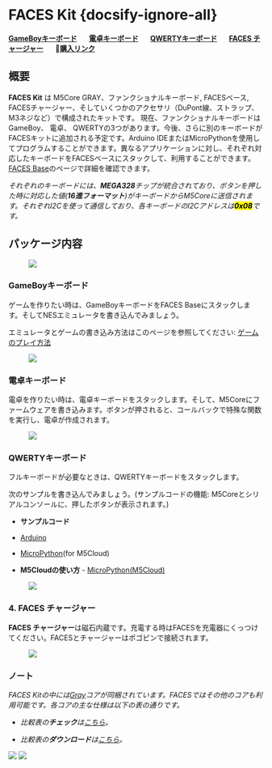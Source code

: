 # FACES Kit {docsify-ignore-all}

**[GameBoyキーボード](#GameBoyキーボード)**&nbsp;&nbsp;&nbsp;&nbsp;&nbsp;&nbsp;**[電卓キーボード](#電卓キーボード)**&nbsp;&nbsp;&nbsp;&nbsp;&nbsp;&nbsp;**[QWERTYキーボード](#QWERTYキーボード)**&nbsp;&nbsp;&nbsp;&nbsp;&nbsp;&nbsp;**[FACES チャージャー](#FACES-チャージャー)**&nbsp;&nbsp;&nbsp;&nbsp;&nbsp;&nbsp;🛒**[購入リンク](https://www.aliexpress.com/item/M5Stack-NEW-Offer-ESP32-Open-Source-Faces-Pocket-Computer-with-Keyboard-Gameboy-Calculator-for-Micropython-Arduino/32843973578.html)**

## 概要

**FACES Kit** は M5Core GRAY、ファンクショナルキーボード, FACESベース, FACESチャージャー、そしていくつかのアクセサリ（DuPont線、ストラップ、M3ネジなど）で構成されたキットです。 現在、ファンクショナルキーボードはGameBoy、 電卓、 QWERTYの3つがあります。今後、さらに別のキーボードがFACESキットに追加される予定です。Arduino IDEまたはMicroPythonを使用してプログラムすることができます。異なるアプリケーションに対し、それぞれ対応したキーボードをFACESベースにスタックして、利用することができます。[FACES Base](ja/base/face_base)のページで詳細を確認できます。

*それぞれのキーボードには、**MEGA328**チップが統合されており、ボタンを押した時に対応した値(**16進フォーマット**)がキーボードからM5Coreに送信されます。それぞれI2Cを使って通信しており、各キーボードのI2Cアドレスは<mark>**0x08**</mark>です。*

## パッケージ内容

<figure>
    <img src="assets/img/product_pics/core/faces_kit/faces_kit.png">
</figure>

### GameBoyキーボード

ゲームを作りたい時は、GameBoyキーボードをFACES Baseにスタックします。そしてNESエミュレータを書き込んでみましょう。

エミュレータとゲームの書き込み方法はこのページを参照してください: [ゲームのプレイ方法](ja/quick_start/faces/gameboy_burn_a_nes_game)

<figure>
    <img src="assets/img/product_pics/core/faces_kit/gameboy_01.png">
</figure>

### 電卓キーボード

電卓を作りたい時は、電卓キーボードをスタックします。そして、M5Coreにファームウェアを書き込みます。ボタンが押されると、コールバックで特殊な関数を実行し、電卓が作成されます。

<figure>
    <img src="assets/img/product_pics/core/faces_kit/calculator.png">
</figure>

### QWERTYキーボード

フルキーボードが必要なときは、QWERTYキーボードをスタックします。

次のサンプルを書き込んでみましょう。(サンプルコードの機能: M5Coreとシリアルコンソールに、押したボタンが表示されます。)

- **サンプルコード**
 - [Arduino](https://github.com/m5stack/M5Stack/tree/master/examples/Modules/FACES)
 - [MicroPython](https://github.com/m5stack/M5Cloud/tree/master/examples/FACES)(for M5Cloud)

- **M5Cloudの使い方** - [MicroPython(M5Cloud)](ja/quick_start/m5core/m5stack_core_get_started_MicroPython_m5cloud)

<figure>
    <img src="assets/img/product_pics/core/faces_kit/qwerty.png">
</figure>

### 4. FACES チャージャー

**FACES チャージャー**は磁石内蔵です。充電する時はFACESを充電器にくっつけてください。FACESとチャージャーはポゴピンで接続されます。

<figure>
    <img src="assets/img/product_pics/core/faces_kit/charger.png">
</figure>

### ノート

*FACES Kitの中には[Gray](ja/core/gray)コアが同梱されています。FACESではその他のコアも利用可能です。各コアの主な仕様は以下の表の通りです。*

- *比較表の**チェック**は[こちら](https://github.com/m5stack/M5-Schematic/blob/master/Core/hardware_difference_between_cores_zh_CN.md)。*

- *比較表の**ダウンロード**は[こちら](https://github.com/m5stack/M5-Schematic/blob/master/Core/M5%20Core%20Detailed%20Comparison.xlsx)。*

<img src="http://m5-docs.oss-cn-shenzhen.aliyuncs.com/assets/img/product_img/core/core_comparison_04_ja.png">

<img src="http://m5-docs.oss-cn-shenzhen.aliyuncs.com/assets/img/product_img/core/core_comparison_05_ja.png">
